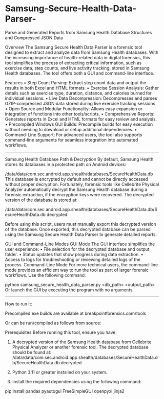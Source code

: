 # Samsung-Secure-Health-Data-Parser-
Parse and Generated Reports from Samsung Health Database Structures and Compressed JSON Data

Overview
The Samsung Secure Health Data Parser is a forensic tool designed to extract and analyze data from Samsung Health databases. With the increasing importance of health-related data in digital forensics, this tool simplifies the process of extracting critical information, such as exercise data, step counts, and live activity tracking, stored in Samsung Health databases.
The tool offers both a GUI and command-line interface.

Features
•	Step Count Parsing: Extract step count data and output the results in both Excel and HTML formats.
•	Exercise Session Analysis: Gather details such as exercise type, duration, distance, and calories burned for individual sessions.
•	Live Data Decompression: Decompresses and parses GZIP-compressed JSON data stored during live exercise tracking sessions.
•	Open Source and Modular Functionality: Allows easy expansion or integration of functions into other tools/scripts.
•	Comprehensive Reports: Generates reports in Excel and HTML formats for easy review and analysis.
•	Precompiled Windows GUI Builds: Precompile builds for easy execution without needing to download or setup additional dependencies.
•	Command-Line Support: For advanced users, the tool also supports command-line arguments for seamless integration into automated workflows.

________________________________________
Samsung Health Database Path & Decryption
By default, Samsung Health stores its databases in a protected path on Android devices:


/data/data/com.sec.android.app.shealth/databases/SecureHealthData.db
This database is encrypted by default and cannot be directly accessed without proper decryption. Fortunately, forensic tools like Cellebrite Physical Analyzer automatically decrypt the Samsung Health database during a forensic extraction, if the encryption keys were recovered. The decrypted version of the database is stored at:


/data/data/com.sec.android.app.shealth/databases/SecureHealthData.db/SecureHealthData.db.decrypted


Before using this script, users must manually export this decrypted version of the database. Once exported, this decrypted database can be parsed using the Samsung Secure Health Data Parser to generate detailed reports.


GUI and Command-Line Modes
GUI Mode
The GUI interface simplifies the user experience:
•	File selection for the decrypted database and output folder.
•	Status updates that show progress during data extraction.
•	Access to logs for troubleshooting or reviewing detailed logs of the process.
Command-Line Mode
For more technical users, the command-line mode provides an efficient way to run the tool as part of larger forensic workflows. Use the following command:


python samsung_secure_health_data_parser.py <db_path> <output_path>
Or launch the GUI by executing the program with no arguments.
________________________________________
How to run it:

Precompiled exe builds are available at breakpointforensics.com/tools

Or can be run/compiled as follows from source:

Prerequisites
Before running this tool, ensure you have:
1.	A decrypted version of the Samsung Health database from Cellebrite Physical Analyzer or another forensic tool. The decrypted database should be found at:
/data/data/com.sec.android.app.shealth/databases/SecureHealthData.db/SecureHealthData.db.decrypted

3.	Python 3.11 or greater installed on your system.
   
5.	Install the required dependencies using the following command:

pip install pandas pyautogui FreeSimpleGUI openpyxl jinja2
